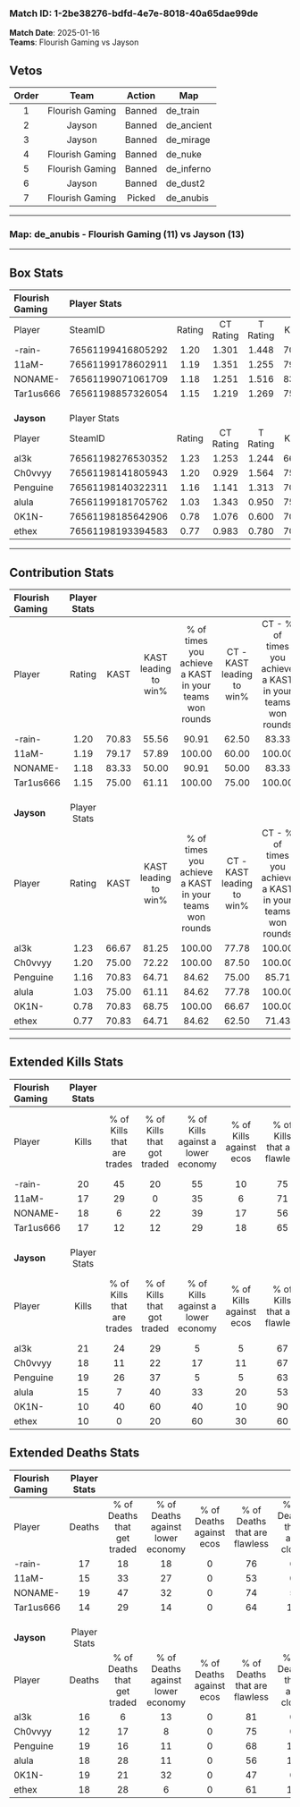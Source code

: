 ### Match ID: 1-2be38276-bdfd-4e7e-8018-40a65dae99de  
**Match Date**: 2025-01-16  
**Teams**: Flourish Gaming vs Jayson  

## Vetos  

| Order | Team | Action | Map |
| :---: | :--: | :----: | --- |
| 1 | Flourish Gaming | Banned | de_train |
| 2 | Jayson | Banned | de_ancient |
| 3 | Jayson | Banned | de_mirage |
| 4 | Flourish Gaming | Banned | de_nuke |
| 5 | Flourish Gaming | Banned | de_inferno |
| 6 | Jayson | Banned | de_dust2 |
| 7 | Flourish Gaming | Picked | de_anubis |

---  

### **Map**: de_anubis - Flourish Gaming (11) vs Jayson (13)  
---  

## Box Stats  

| **Flourish Gaming** | Player Stats      |        |           |          |       |      |       |         |        |      |     |
| :- | :- | :-: | :-: | :-: | :-: | :-: | :-: | :-: | :-: | :-: | :-: |
| Player              | SteamID           | Rating | CT Rating | T Rating | KAST  | ADR  | Kills | Assists | Deaths | K/D  | HS% |
| -rain-              | 76561199416805292 |  1.20  |   1.301   |  1.448   | 70.83 | 83.2 |  20   |    4    |   17   | 1.18 | 25  |
| 11aM-               | 76561199178602911 |  1.19  |   1.351   |  1.255   | 79.17 | 77.5 |  17   |    5    |   15   | 1.13 | 35  |
| NONAME-             | 76561199071061709 |  1.18  |   1.251   |  1.516   | 83.33 | 79.4 |  18   |    8    |   19   | 0.95 | 55  |
| Tar1us666           | 76561198857326054 |  1.15  |   1.219   |  1.269   | 75.00 | 73.5 |  17   |    2    |   14   | 1.21 | 35  |
|                     |                   |        |           |          |       |      |       |         |        |      |     |
|                     |                   |        |           |          |       |      |       |         |        |      |     |
|                     |                   |        |           |          |       |      |       |         |        |      |     |
| **Jayson**          | Player Stats      |        |           |          |       |      |       |         |        |      |     |
| Player              | SteamID           | Rating | CT Rating | T Rating | KAST  | ADR  | Kills | Assists | Deaths | K/D  | HS% |
| al3k                | 76561198276530352 |  1.23  |   1.253   |  1.244   | 66.67 | 81.4 |  21   |    4    |   16   | 1.31 | 42  |
| Ch0vvyy             | 76561198141805943 |  1.20  |   0.929   |  1.564   | 75.00 | 63.4 |  18   |    2    |   12   | 1.50 | 33  |
| Penguine            | 76561198140322311 |  1.16  |   1.141   |  1.313   | 70.83 | 89.1 |  19   |    8    |   19   | 1.00 | 63  |
| alula               | 76561199181705762 |  1.03  |   1.343   |  0.950   | 75.00 | 80.6 |  15   |    6    |   18   | 0.83 | 73  |
| 0K1N-               | 76561198185642906 |  0.78  |   1.076   |  0.600   | 70.83 | 70.3 |  10   |    9    |   19   | 0.53 | 60  |
| ethex               | 76561198193394583 |  0.77  |   0.983   |  0.780   | 70.83 | 63.3 |  10   |    7    |   18   | 0.56 | 60  |
---  

## Contribution Stats  

| **Flourish Gaming** | Player Stats |       |                      |                                                        |                           |                                                             |                          |                                                            |
| :- | :-: | :-: | :-: | :-: | :-: | :-: | :-: | :-: |
| Player              |    Rating    | KAST  | KAST leading to win% | % of times you achieve a KAST in your teams won rounds | CT - KAST leading to win% | CT - % of times you achieve a KAST in your teams won rounds | T - KAST leading to win% | T - % of times you achieve a KAST in your teams won rounds |
| -rain-              |     1.20     | 70.83 |        55.56         |                         90.91                          |           62.50           |                            83.33                            |          50.00           |                           100.00                           |
| 11aM-               |     1.19     | 79.17 |        57.89         |                         100.00                         |           60.00           |                           100.00                            |          55.56           |                           100.00                           |
| NONAME-             |     1.18     | 83.33 |        50.00         |                         90.91                          |           50.00           |                            83.33                            |          50.00           |                           100.00                           |
| Tar1us666           |     1.15     | 75.00 |        61.11         |                         100.00                         |           75.00           |                           100.00                            |          50.00           |                           100.00                           |
|                     |              |       |                      |                                                        |                           |                                                             |                          |                                                            |
|                     |              |       |                      |                                                        |                           |                                                             |                          |                                                            |
|                     |              |       |                      |                                                        |                           |                                                             |                          |                                                            |
| **Jayson**          | Player Stats |       |                      |                                                        |                           |                                                             |                          |                                                            |
| Player              |    Rating    | KAST  | KAST leading to win% | % of times you achieve a KAST in your teams won rounds | CT - KAST leading to win% | CT - % of times you achieve a KAST in your teams won rounds | T - KAST leading to win% | T - % of times you achieve a KAST in your teams won rounds |
| al3k                |     1.23     | 66.67 |        81.25         |                         100.00                         |           77.78           |                           100.00                            |          85.71           |                           100.00                           |
| Ch0vvyy             |     1.20     | 75.00 |        72.22         |                         100.00                         |           87.50           |                           100.00                            |          60.00           |                           100.00                           |
| Penguine            |     1.16     | 70.83 |        64.71         |                         84.62                          |           75.00           |                            85.71                            |          55.56           |                           83.33                            |
| alula               |     1.03     | 75.00 |        61.11         |                         84.62                          |           77.78           |                           100.00                            |          44.44           |                           66.67                            |
| 0K1N-               |     0.78     | 70.83 |        68.75         |                         100.00                         |           66.67           |                           100.00                            |          71.43           |                           100.00                           |
| ethex               |     0.77     | 70.83 |        64.71         |                         84.62                          |           62.50           |                            71.43                            |          66.67           |                           100.00                           |
---  

## Extended Kills Stats  

| **Flourish Gaming** | Player Stats |                            |                            |                                    |                         |                              |                                 |                                       |                    |           |
| :- | :-: | :-: | :-: | :-: | :-: | :-: | :-: | :-: | :-: | :-: |
| Player              |    Kills     | % of Kills that are trades | % of Kills that got traded | % of Kills against a lower economy | % of Kills against ecos | % of Kills that are flawless | % of Kills that are close duels | % of Kills that are assisted by flash | Pistol Round Kills | AWP Kills |
| -rain-              |      20      |             45             |             20             |                 55                 |           10            |              75              |               15                |                   5                   |         1          |     0     |
| 11aM-               |      17      |             29             |             0              |                 35                 |            6            |              71              |                0                |                   0                   |         2          |     7     |
| NONAME-             |      18      |             6              |             22             |                 39                 |           17            |              56              |               17                |                   6                   |         2          |     0     |
| Tar1us666           |      17      |             12             |             12             |                 29                 |           18            |              65              |                6                |                   6                   |         0          |     0     |
|                     |              |                            |                            |                                    |                         |                              |                                 |                                       |                    |           |
|                     |              |                            |                            |                                    |                         |                              |                                 |                                       |                    |           |
|                     |              |                            |                            |                                    |                         |                              |                                 |                                       |                    |           |
| **Jayson**          | Player Stats |                            |                            |                                    |                         |                              |                                 |                                       |                    |           |
| Player              |    Kills     | % of Kills that are trades | % of Kills that got traded | % of Kills against a lower economy | % of Kills against ecos | % of Kills that are flawless | % of Kills that are close duels | % of Kills that are assisted by flash | Pistol Round Kills | AWP Kills |
| al3k                |      21      |             24             |             29             |                 5                  |            5            |              67              |                5                |                   0                   |         2          |     0     |
| Ch0vvyy             |      18      |             11             |             22             |                 17                 |           11            |              67              |                0                |                   0                   |         2          |    10     |
| Penguine            |      19      |             26             |             37             |                 5                  |            5            |              63              |                5                |                   5                   |         0          |     0     |
| alula               |      15      |             7              |             40             |                 33                 |           20            |              53              |                7                |                   0                   |         0          |     0     |
| 0K1N-               |      10      |             40             |             60             |                 40                 |           10            |              90              |               10                |                   0                   |         3          |     0     |
| ethex               |      10      |             0              |             20             |                 60                 |           30            |              60              |               10                |                   0                   |         1          |     0     |
## Extended Deaths Stats  

| **Flourish Gaming** | Player Stats |                             |                                   |                          |                               |                            |                           |               |
| :- | :-: | :-: | :-: | :-: | :-: | :-: | :-: | :-: |
| Player              |    Deaths    | % of Deaths that get traded | % of Deaths against lower economy | % of Deaths against ecos | % of Deaths that are flawless | % of Deaths that are close | % of Deaths while blinded | Deaths to AWP |
| -rain-              |      17      |             18              |                18                 |            0             |              76               |             6              |             6             |       3       |
| 11aM-               |      15      |             33              |                27                 |            0             |              53               |             0              |             0             |       2       |
| NONAME-             |      19      |             47              |                32                 |            0             |              74               |             5              |             0             |       1       |
| Tar1us666           |      14      |             29              |                14                 |            0             |              64               |             14             |             0             |       1       |
|                     |              |                             |                                   |                          |                               |                            |                           |               |
|                     |              |                             |                                   |                          |                               |                            |                           |               |
|                     |              |                             |                                   |                          |                               |                            |                           |               |
| **Jayson**          | Player Stats |                             |                                   |                          |                               |                            |                           |               |
| Player              |    Deaths    | % of Deaths that get traded | % of Deaths against lower economy | % of Deaths against ecos | % of Deaths that are flawless | % of Deaths that are close | % of Deaths while blinded | Deaths to AWP |
| al3k                |      16      |              6              |                13                 |            0             |              81               |             0              |             6             |       2       |
| Ch0vvyy             |      12      |             17              |                 8                 |            0             |              75               |             0              |             0             |       1       |
| Penguine            |      19      |             16              |                11                 |            0             |              68               |             11             |             0             |       1       |
| alula               |      18      |             28              |                11                 |            0             |              56               |             17             |            11             |       0       |
| 0K1N-               |      19      |             21              |                32                 |            0             |              47               |             0              |             0             |       3       |
| ethex               |      18      |             28              |                 6                 |            0             |              61               |             17             |             0             |       3       |
